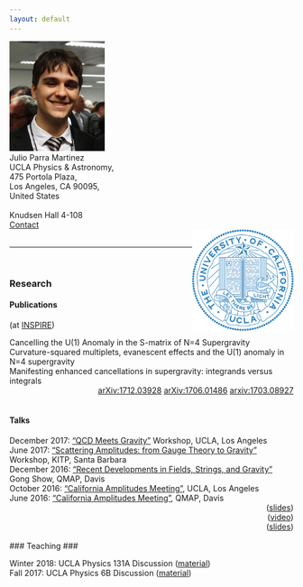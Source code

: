 ```yaml
---
layout: default
--- 
```

<div class="row">
<div class="col-3">
<img src="/images/Julio.jpg">  
</div>
<div class="col-4">
Julio Parra Martinez <br> 
UCLA Physics & Astronomy, <br> 
475 Portola Plaza,  <br>
Los Angeles, CA 90095, <br>
United States <br>
<br>
Knudsen Hall 4-108 <br>
<a href="/contact/index.html">Contact </a>
</div>
<div class="col-2">
</div>
<div class="col-3">
<img src="/images/UCLA_shield.png" style="width:180px;height:180px;float:right">  
</div>
</div>
<br>

***
<br>

### Research ###

#### Publications ####
(at [INSPIRE](http://inspirehep.net/author/profile/J.Parra.Martinez.1))

<div class="row">
<div class="col-10">
 Cancelling the U(1) Anomaly in the S-matrix of N=4 Supergravity  <br>
 Curvature-squared multiplets, evanescent effects and the U(1) anomaly in N=4 supergravity  <br>
 Manifesting enhanced cancellations in supergravity: integrands versus integrals  <br>
</div>
<div class="col-2" style="text-align:right">
  <a href="https://arxiv.org/abs/1712.03928">arXiv:1712.03928</a>
  <a href="https://arxiv.org/abs/1706.01486">arXiv:1706.01486</a>
  <a href="https://arxiv.org/abs/1703.08927">arxiv:1703.08927</a>
</div>
</div>

<br>

#### Talks ####

<div class="row">
<div class="col-11">
December 2017: <a href="http://bhaumik-institute.physics.ucla.edu/qcdmg2017_schedule.html">“QCD Meets Gravity”</a>  Workshop, UCLA, Los Angeles <br>
June 2017:     <a href="https://www.kitp.ucsb.edu/activities/scamp17">“Scattering Amplitudes: from Gauge Theory to Gravity”</a> Workshop, KITP, Santa Barbara <br>
December 2016: <a href="http://qmap.ucdavis.edu/events/events-past-events/fsg2016/events-fsg2016-program">“Recent Developments in Fields, Strings, and Gravity”</a> Gong Show, QMAP, Davis <br>
October 2016:  <a href="http://bhaumik-institute.physics.ucla.edu/amplitudes-workshop-schedule.html">“California Amplitudes Meeting”</a>, UCLA, Los Angeles <br>
June 2016:     <a href="http://qmap.ucdavis.edu/events/events-past-events/amplitudes-meeting">“California Amplitudes Meeting”</a>, QMAP, Davis <br> 
</div>
<div class="col-1" style="text-align:right">
(<a href="/talks/201712_QCDmeetsGravity.pdf">slides</a>) <br>
(<a href="http://online.itp.ucsb.edu/online/scamp17/parramartinez">video</a>) <br>
(<a href="/talks/201612_FSGDavis.pdf">slides</a>) <br>
</div>
</div>

<br>
### Teaching ###

Winter 2018: UCLA Physics 131A Discussion  ([material](https://ccle.ucla.edu/course/view/18W-PHYSICS131-1))  
Fall 2017: UCLA Physics 6B Discussion ([material](https://ccle.ucla.edu/course/view/17F-PHYSICS6B-1))

